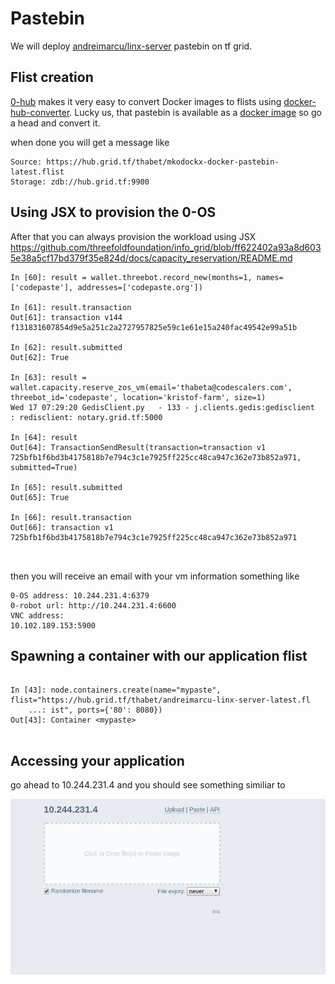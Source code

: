 # Pastebin

We will deploy [andreimarcu/linx-server](https://github.com/andreimarcu/linx-server) pastebin on tf grid.


## Flist creation
[0-hub](https://hub.grid.tf) makes it very easy to convert Docker images to flists using [docker-hub-converter](https://hub.grid.tf/docker-convert). 
Lucky us, that pastebin is available as a [docker image](https://hub.docker.com/r/mkodockx/docker-pastebin) so go a head and convert it.

when done you will get a message like 
```
Source: https://hub.grid.tf/thabet/mkodockx-docker-pastebin-latest.flist
Storage: zdb://hub.grid.tf:9900
```


## Using JSX to provision the 0-OS
After that you can always provision the workload using JSX
https://github.com/threefoldfoundation/info_grid/blob/ff622402a93a8d6035e38a5cf17bd379f35e824d/docs/capacity_reservation/README.md


```
In [60]: result = wallet.threebot.record_new(months=1, names=['codepaste'], addresses=['codepaste.org'])

In [61]: result.transaction
Out[61]: transaction v144 f131831607854d9e5a251c2a2727957825e59c1e61e15a240fac49542e99a51b

In [62]: result.submitted
Out[62]: True

In [63]: result = wallet.capacity.reserve_zos_vm(email='thabeta@codescalers.com', threebot_id='codepaste', location='kristof-farm', size=1)
Wed 17 07:29:20 GedisClient.py   - 133 - j.clients.gedis:gedisclient        : redisclient: notary.grid.tf:5000 

In [64]: result
Out[64]: TransactionSendResult(transaction=transaction v1 725bfb1f6bd3b4175818b7e794c3c1e7925ff225cc48ca947c362e73b852a971, submitted=True)

In [65]: result.submitted
Out[65]: True

In [66]: result.transaction
Out[66]: transaction v1 725bfb1f6bd3b4175818b7e794c3c1e7925ff225cc48ca947c362e73b852a971



```


then you will receive an email with your vm information something like

```
0-OS address: 10.244.231.4:6379
0-robot url: http://10.244.231.4:6600
VNC address:
10.102.189.153:5900
```


## Spawning a container with our application flist

```

In [43]: node.containers.create(name="mypaste", flist="https://hub.grid.tf/thabet/andreimarcu-linx-server-latest.fl
    ...: ist", ports={'80': 8080})
Out[43]: Container <mypaste>


```

## Accessing your application
go ahead to 10.244.231.4 and you should see something similiar to

![Pastebin](./images/pastebin.jpg)
